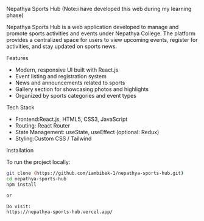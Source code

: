  Nepathya Sports Hub (Note:i have developed this web during my learning phase)

Nepathya Sports Hub is a web application developed to manage and promote sports activities and events under Nepathya College. The platform provides a centralized space for users to view upcoming events, register for activities, and stay updated on sports news.



Features

- Modern, responsive UI built with React.js  
- Event listing and registration system  
- News and announcements related to sports  
- Gallery section for showcasing photos and highlights  
- Organized by sports categories and event types



Tech Stack

- Frontend:React.js, HTML5, CSS3, JavaScript  
- Routing: React Router  
- State Management: useState, useEffect (optional: Redux)  
- Styling:Custom CSS / Tailwind 



Installation

To run the project locally:

```bash
git clone (https://github.com/iambibek-1/nepathya-sports-hub.git)
cd nepathya-sports-hub
npm install

or

Do visit:
https://nepathya-sports-hub.vercel.app/
